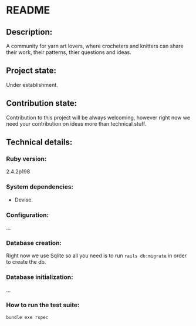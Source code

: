 # README

## Description:
A community for yarn art lovers, where crocheters and knitters can share their work, their patterns, thier questions and ideas.

## Project state:
Under establishment.

## Contribution state:
Contribution to this project will be always welcoming, however right now we need your contribution on ideas more than technical stuff.

## Technical details:

### Ruby version:
2.4.2p198

### System dependencies:
* Devise.

### Configuration:
...

### Database creation:
Right now we use Sqlite so all you need is to run `rails db:migrate` in order to create the db.

### Database initialization:
...

### How to run the test suite:
`bundle exe rspec`
